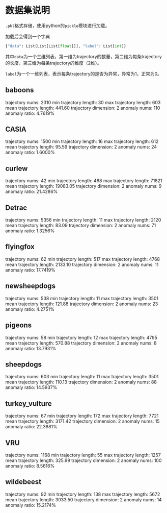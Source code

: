 # 数据集说明

`.pkl`格式存储，使用python的`pickle`模块进行加载。

加载后会得到一个字典

```python
{"data": List[List[List[float]]], "label": List[int]}
```

其中`data`为一个三维列表，第一维为trajectory的数量，第二维为每条trajectory的长度，第三维为每条trajectory的维度（2维）。

`label`为一个一维列表，表示每条trajectory的是否为异常，异常为1，正常为0。

## baboons
trajectory nums:       	2310
min trajectory length: 	30
max trajectory length: 	603
mean trajectory length:	441.60
trajectory dimension:  	2
anomaly nums:          	110
anomaly ratio:         	4.7619%

## CASIA
trajectory nums:       	1500
min trajectory length: 	16
max trajectory length: 	612
mean trajectory length:	95.59
trajectory dimension:  	2
anomaly nums:          	24
anomaly ratio:         	1.6000%

## curlew
trajectory nums:       	42
min trajectory length: 	488
max trajectory length: 	71821
mean trajectory length:	19083.05
trajectory dimension:  	2
anomaly nums:          	9
anomaly ratio:         	21.4286%

## Detrac
trajectory nums:       	5356
min trajectory length: 	11
max trajectory length: 	2120
mean trajectory length:	83.09
trajectory dimension:  	2
anomaly nums:          	71
anomaly ratio:         	1.3256%

## flyingfox
trajectory nums:       	62
min trajectory length: 	517
max trajectory length: 	4768
mean trajectory length:	2133.10
trajectory dimension:  	2
anomaly nums:          	11
anomaly ratio:         	17.7419%

## newsheepdogs
trajectory nums:       	538
min trajectory length: 	11
max trajectory length: 	3501
mean trajectory length:	121.88
trajectory dimension:  	2
anomaly nums:          	23
anomaly ratio:         	4.2751%

## pigeons
trajectory nums:       	58
min trajectory length: 	12
max trajectory length: 	4795
mean trajectory length:	570.88
trajectory dimension:  	2
anomaly nums:          	8
anomaly ratio:         	13.7931%

## sheepdogs
trajectory nums:       	603
min trajectory length: 	11
max trajectory length: 	3501
mean trajectory length:	110.13
trajectory dimension:  	2
anomaly nums:          	88
anomaly ratio:         	14.5937%

## turkey_vulture
trajectory nums:       	67
min trajectory length: 	172
max trajectory length: 	7721
mean trajectory length:	3171.42
trajectory dimension:  	2
anomaly nums:          	15
anomaly ratio:         	22.3881%

## VRU
trajectory nums:       	1168
min trajectory length: 	55
max trajectory length: 	1257
mean trajectory length:	325.99
trajectory dimension:  	2
anomaly nums:          	100
anomaly ratio:         	8.5616%

## wildebeest
trajectory nums:       	92
min trajectory length: 	138
max trajectory length: 	5672
mean trajectory length:	3033.50
trajectory dimension:  	2
anomaly nums:          	14
anomaly ratio:         	15.2174%

